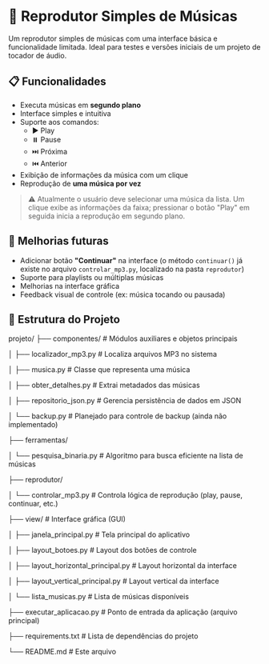 # 🎵 Reprodutor Simples de Músicas

Um reprodutor simples de músicas com uma interface básica e funcionalidade limitada. Ideal para testes e versões iniciais de um projeto de tocador de áudio.

## 📋 Funcionalidades

- Executa músicas em **segundo plano**
- Interface simples e intuitiva
- Suporte aos comandos:
  - ▶️ Play
  - ⏸️ Pause
  - ⏭️ Próxima
  - ⏮️ Anterior
- Exibição de informações da música com um clique
- Reprodução de **uma música por vez**

> ⚠️ Atualmente o usuário deve selecionar uma música da lista. Um clique exibe as informações da faixa; pressionar o botão "Play" em seguida inicia a reprodução em segundo plano.

## 🚧 Melhorias futuras

- Adicionar botão **"Continuar"** na interface (o método `continuar()` já existe no arquivo `controlar_mp3.py`, localizado na pasta `reprodutor`)
- Suporte para playlists ou múltiplas músicas
- Melhorias na interface gráfica
- Feedback visual de controle (ex: música tocando ou pausada)

## 📁 Estrutura do Projeto

projeto/
├── componentes/ # Módulos auxiliares e objetos principais

│ ├── localizador_mp3.py # Localiza arquivos MP3 no sistema

│ ├── musica.py # Classe que representa uma música

│ ├── obter_detalhes.py # Extrai metadados das músicas

│ ├── repositorio_json.py # Gerencia persistência de dados em JSON

│ └── backup.py # Planejado para controle de backup (ainda não implementado)

├── ferramentas/

│ └── pesquisa_binaria.py # Algoritmo para busca eficiente na lista de músicas

├── reprodutor/

│ └── controlar_mp3.py # Controla lógica de reprodução (play, pause, continuar, etc.)

├── view/ # Interface gráfica (GUI)

│ ├── janela_principal.py # Tela principal do aplicativo

│ ├── layout_botoes.py # Layout dos botões de controle

│ ├── layout_horizontal_principal.py # Layout horizontal da interface

│ ├── layout_vertical_principal.py # Layout vertical da interface

│ └── lista_musicas.py # Lista de músicas disponíveis

├── executar_aplicacao.py # Ponto de entrada da aplicação (arquivo principal)

├── requirements.txt # Lista de dependências do projeto

└── README.md # Este arquivo

